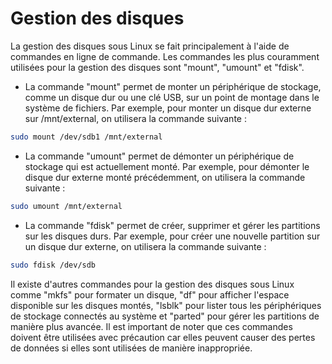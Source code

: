 # Gestion des disques

La gestion des disques sous Linux se fait principalement à l'aide de commandes en ligne de commande. Les commandes les plus couramment utilisées pour la gestion des disques sont "mount", "umount" et "fdisk".

* La commande "mount" permet de monter un périphérique de stockage, comme un disque dur ou une clé USB, sur un point de montage dans le système de fichiers. Par exemple, pour monter un disque dur externe sur /mnt/external, on utilisera la commande suivante :

```bash
sudo mount /dev/sdb1 /mnt/external
```

* La commande "umount" permet de démonter un périphérique de stockage qui est actuellement monté. Par exemple, pour démonter le disque dur externe monté précédemment, on utilisera la commande suivante :

```bash
sudo umount /mnt/external
```

* La commande "fdisk" permet de créer, supprimer et gérer les partitions sur les disques durs. Par exemple, pour créer une nouvelle partition sur un disque dur externe, on utilisera la commande suivante :

```bash
sudo fdisk /dev/sdb
```

Il existe d'autres commandes pour la gestion des disques sous Linux comme "mkfs" pour formater un disque, "df" pour afficher l'espace disponible sur les disques montés, "lsblk" pour lister tous les périphériques de stockage connectés au système et "parted" pour gérer les partitions de manière plus avancée. Il est important de noter que ces commandes doivent être utilisées avec précaution car elles peuvent causer des pertes de données si elles sont utilisées de manière inappropriée.
